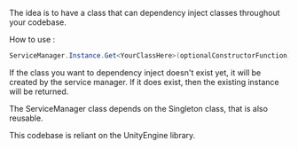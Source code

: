 The idea is to have a class that can dependency inject classes throughout your codebase. 

How to use : 

```c#
ServiceManager.Instance.Get<YourClassHere>(optionalConstructorFunction);
```

If the class you want to dependency inject doesn't exist yet, it will be created by the service manager. If it does exist, then the existing instance will be returned. 

The ServiceManager class depends on the Singleton<T> class, that is also reusable.

This codebase is reliant on the UnityEngine library.
